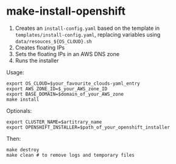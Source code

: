 # make-install-openshift

1. Creates an `install-config.yaml` based on the template in `templates/install-config.yaml`, replacing variables using `data/resouces_${OS_CLOUD}.sh`
1. Creates floating IPs
1. Sets the floating IPs in an AWS DNS zone
1. Runs the installer

Usage:
```shell
export OS_CLOUD=$your_favourite_clouds-yaml_entry
export AWS_ZONE_ID=$_your_AWS_zone_ID
export BASE_DOMAIN=$domain_of_your_AWS_zone
make install
```

Optionals:
```shell
export CLUSTER_NAME=$artitrary_name
export OPENSHIFT_INSTALLER=$path_of_your_openshift_installer
```

Then:
```shell
make destroy
make clean # to remove logs and temporary files
```
